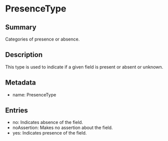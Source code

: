 <!-- Automatically generated by spec-parser v2.0.0 on 2023-12-27T15:02:03.969017+00:00 -->
<!-- SPDX-License-Identifier: Community-Spec-1.0 -->

# PresenceType

## Summary

Categories of presence or absence.


## Description

This type is used to indicate if a given field is present or absent or unknown.


## Metadata

- name: PresenceType



## Entries

- no: Indicates absence of the field.
- noAssertion: Makes no assertion about the field.
- yes: Indicates presence of the field.

